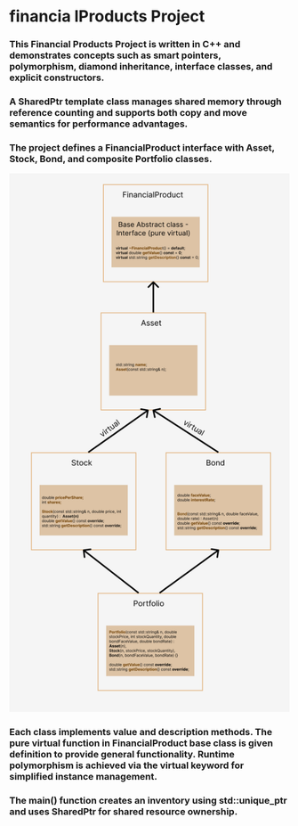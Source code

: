 # financia lProducts Project

### This Financial Products Project is written in C++ and demonstrates concepts such as smart pointers, polymorphism, diamond inheritance, interface classes, and explicit constructors. 

### A SharedPtr template class manages shared memory through reference counting and supports both copy and move semantics for performance advantages. 

### The project defines a FinancialProduct interface with Asset, Stock, Bond, and composite Portfolio classes. 
![WBS](diagram.png)

### Each class implements value and description methods. The pure virtual function in FinancialProduct base class is given definition to provide general functionality. Runtime polymorphism is achieved via the virtual keyword for simplified instance management. 

### The main() function creates an inventory using std::unique_ptr and uses SharedPtr for shared resource ownership.

